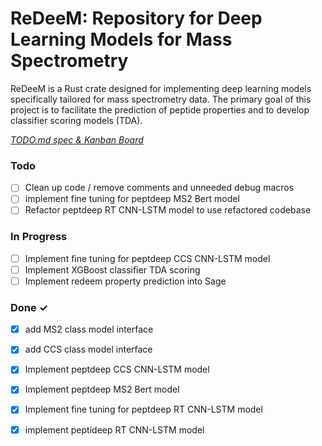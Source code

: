 # ReDeeM: Repository for Deep Learning Models for Mass Spectrometry

ReDeeM is a Rust crate designed for implementing deep learning models specifically tailored for mass spectrometry data. The primary goal of this project is to facilitate the prediction of peptide properties and to develop classifier scoring models (TDA).

<em>[TODO.md spec & Kanban Board](https://bit.ly/3fCwKfM)</em>

### Todo

- [ ] Clean up code / remove comments and unneeded debug macros  
- [ ] implement fine tuning for peptdeep MS2 Bert model  
- [ ] Refactor peptdeep RT CNN-LSTM model to use refactored codebase  

### In Progress

- [ ] Implement fine tuning for peptdeep CCS CNN-LSTM model  
- [ ] Implement XGBoost classifier TDA scoring  
- [ ] Implement redeem property prediction into Sage  

### Done ✓

- [x] add MS2 class model interface  
- [x] add CCS class model interface  
- [x] Implement peptdeep CCS CNN-LSTM model  
- [x] Implement peptdeep MS2 Bert model  
- [x] Implement fine tuning for peptdeep RT CNN-LSTM model  
- [x] implement peptideep RT CNN-LSTM model  

